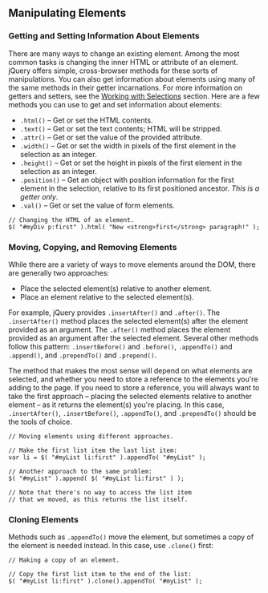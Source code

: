 ## **Manipulating Elements**

### **Getting and Setting Information About Elements**

There are many ways to change an existing element. Among the most common tasks is changing the inner HTML or attribute of an element. jQuery offers simple, cross-browser methods for these sorts of manipulations. You can also get information about elements using many of the same methods in their getter incarnations. For more information on getters and setters, see the [Working with Selections](http://learn.jquery.com/using-jquery-core/working-with-selections/) section. Here are a few methods you can use to get and set information about elements:

* `.html()` – Get or set the HTML contents.
* `.text()` – Get or set the text contents; HTML will be stripped.
* `.attr()` – Get or set the value of the provided attribute.
* `.width()` – Get or set the width in pixels of the first element in the selection as an integer.
* `.height()` – Get or set the height in pixels of the first element in the selection as an integer.
* `.position()` – Get an object with position information for the first element in the selection, relative to its first positioned ancestor. _This is a getter only_.
* `.val()` – Get or set the value of form elements.

```
// Changing the HTML of an element.
$( "#myDiv p:first" ).html( "New <strong>first</strong> paragraph!" );
```

### **Moving, Copying, and Removing Elements**

While there are a variety of ways to move elements around the DOM, there are generally two approaches:

* Place the selected element\(s\) relative to another element.
* Place an element relative to the selected element\(s\).

For example, jQuery provides `.insertAfter()` and `.after()`. The `.insertAfter()` method places the selected element\(s\) after the element provided as an argument. The `.after()` method places the element provided as an argument after the selected element. Several other methods follow this pattern: `.insertBefore()` and `.before()`, `.appendTo()` and `.append()`, and `.prependTo()` and `.prepend()`.

The method that makes the most sense will depend on what elements are selected, and whether you need to store a reference to the elements you're adding to the page. If you need to store a reference, you will always want to take the first approach – placing the selected elements relative to another element – as it returns the element\(s\) you're placing. In this case, `.insertAfter()`, `.insertBefore()`, `.appendTo()`, and `.prependTo()` should be the tools of choice.

```
// Moving elements using different approaches.

// Make the first list item the last list item:
var li = $( "#myList li:first" ).appendTo( "#myList" );

// Another approach to the same problem:
$( "#myList" ).append( $( "#myList li:first" ) );

// Note that there's no way to access the list item
// that we moved, as this returns the list itself.
```



### **Cloning Elements**

Methods such as `.appendTo()` move the element, but sometimes a copy of the element is needed instead. In this case, use `.clone()` first:

```
// Making a copy of an element.
 
// Copy the first list item to the end of the list:
$( "#myList li:first" ).clone().appendTo( "#myList" );
```





